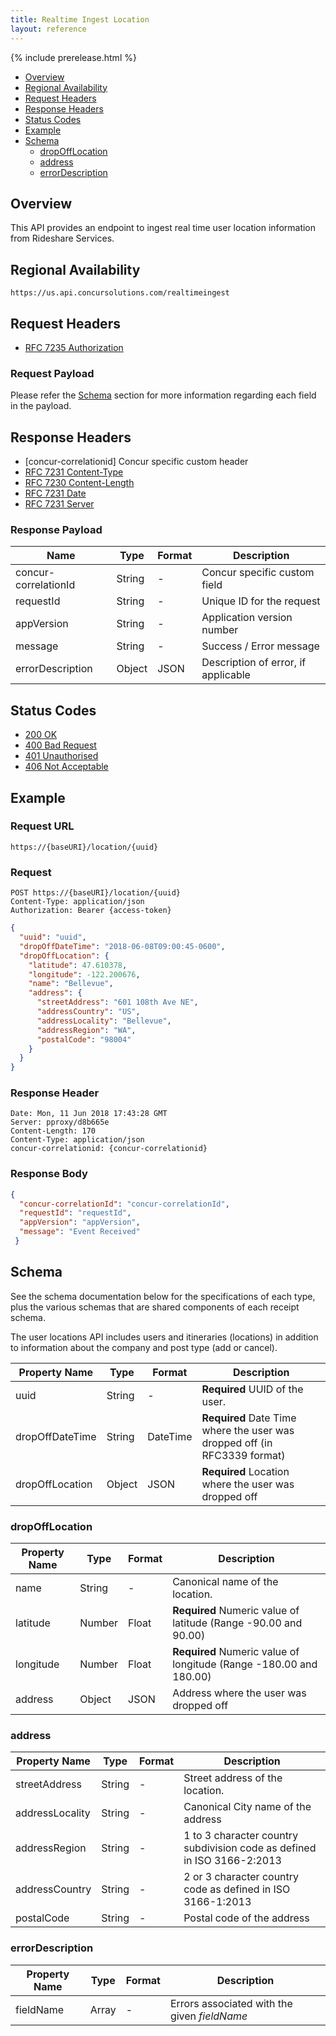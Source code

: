 ```yaml
---
title: Realtime Ingest Location
layout: reference
---
```


{% include prerelease.html %}

* [Overview](#overview)
* [Regional Availability](#regional-availability)
* [Request Headers](#request-headers)
* [Response Headers](#response-headers)
* [Status Codes](#status-codes)
* [Example](#example)
* [Schema](#schema)
  * [dropOffLocation](#schema-dropOffLocation)
  * [address](#schema-address)
  * [errorDescription](#schema-errorDescription)
  
## Overview <a name="overview"></a>

This API provides an endpoint to ingest real time user location information from Rideshare Services. 

## Regional Availability <a name="regional-availability"></a>

```
https://us.api.concursolutions.com/realtimeingest
```

## Request Headers <a name="request-headers"></a>

* [RFC 7235 Authorization](https://tools.ietf.org/html/rfc7235#section-4.2)

### Request Payload

Please refer the [Schema](#schema) section for more information regarding each field in the payload.

## Response Headers <a name="response-headers"></a>

* [concur-correlationid] Concur specific custom header
* [RFC 7231 Content-Type](https://tools.ietf.org/html/rfc7231#section-3.1.1.5)
* [RFC 7230 Content-Length](https://tools.ietf.org/html/rfc7230#section-3.3.2)
* [RFC 7231 Date](https://tools.ietf.org/html/rfc7231#section-7.1.1.2)
* [RFC 7231 Server](https://tools.ietf.org/html/rfc7231#section-7.4.2)

### Response Payload

Name|Type|Format|Description
---|---|---|---
concur-correlationId|String|-|Concur specific custom field
requestId|String|-|Unique ID for the request
appVersion|String|-|Application version number
message|String|-|Success / Error message
errorDescription|Object|JSON|Description of error, if applicable

## Status Codes <a name="status-codes"></a>

* [200 OK](https://tools.ietf.org/html/rfc7231#section-6.3.1)
* [400 Bad Request](https://tools.ietf.org/html/rfc7231#section-6.5.1)
* [401 Unauthorised](https://tools.ietf.org/html/rfc7235#section-3.1)
* [406 Not Acceptable](https://tools.ietf.org/html/rfc7231#section-6.5.6)

## Example <a name="example"></a>

### Request URL

```
https://{baseURI}/location/{uuid}
```

### Request

```
POST https://{baseURI}/location/{uuid}
Content-Type: application/json
Authorization: Bearer {access-token}
```

```json
{
  "uuid": "uuid",
  "dropOffDateTime": "2018-06-08T09:00:45-0600",
  "dropOffLocation": {
    "latitude": 47.610378,
    "longitude": -122.200676,
    "name": "Bellevue",
    "address": {
      "streetAddress": "601 108th Ave NE",
      "addressCountry": "US",
      "addressLocality": "Bellevue",
      "addressRegion": "WA",
      "postalCode": "98004"
    }
  }
}
```

### Response Header

```
Date: Mon, 11 Jun 2018 17:43:28 GMT
Server: pproxy/d8b665e
Content-Length: 170     
Content-Type: application/json
concur-correlationid: {concur-correlationid}
```

### Response Body
```json
{ 
  "concur-correlationId": "concur-correlationId",
  "requestId": "requestId",  
  "appVersion": "appVersion",                    
  "message": "Event Received"                          
 }                       
```

## Schema <a name="schema"></a>

See the schema documentation below for the specifications of each type, plus the various schemas that are shared components of each receipt schema.

The user locations API includes users and itineraries (locations) in addition to information about the company and post type (add or cancel).

Property Name|Type|Format|Description
---|---|---|---
uuid|String|-|**Required** UUID of the user.
dropOffDateTime|String|DateTime|**Required** Date Time where the user was dropped off (in RFC3339 format)
dropOffLocation|Object|JSON|**Required** Location where the user was dropped off

### <a name="schema-dropOffLocation"></a>dropOffLocation   

Property Name|Type|Format|Description
---|---|---|---
name|String|-|Canonical name of the location.
latitude|Number|Float|**Required** Numeric value of latitude (Range -90.00 and 90.00)
longitude|Number|Float|**Required** Numeric value of longitude (Range -180.00 and 180.00)
address|Object|JSON|Address where the user was dropped off

### <a name="schema-address"></a>address

Property Name|Type|Format|Description
---|---|---|---
streetAddress|String|-|Street address of the location.
addressLocality|String|-|Canonical City name of the address
addressRegion|String|-|1 to 3 character country subdivision code as defined in ISO 3166-2:2013
addressCountry|String|-|2 or 3 character country code as defined in ISO 3166-1:2013
postalCode|String|-|Postal code of the address

### <a name="schema-errorDescription"></a>errorDescription

Property Name|Type|Format|Description
---|---|---|---
fieldName|Array|-|Errors associated with the given *fieldName*

